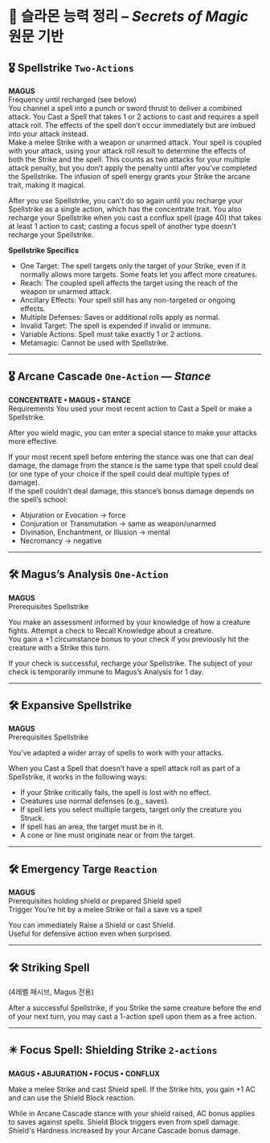 # 🧠 슬라몬 능력 정리 – *Secrets of Magic* 원문 기반

## 🎖️ Spellstrike `Two-Actions`
**MAGUS**  
Frequency until recharged (see below)  
You channel a spell into a punch or sword thrust to deliver a combined attack. You Cast a Spell that takes 1 or 2 actions to cast and requires a spell attack roll. The effects of the spell don’t occur immediately but are imbued into your attack instead.  
Make a melee Strike with a weapon or unarmed attack. Your spell is coupled with your attack, using your attack roll result to determine the effects of both the Strike and the spell. This counts as two attacks for your multiple attack penalty, but you don’t apply the penalty until after you’ve completed the Spellstrike. The infusion of spell energy grants your Strike the arcane trait, making it magical.  

After you use Spellstrike, you can’t do so again until you recharge your Spellstrike as a single action, which has the concentrate trait. You also recharge your Spellstrike when you cast a conflux spell (page 40) that takes at least 1 action to cast; casting a focus spell of another type doesn’t recharge your Spellstrike.  

**Spellstrike Specifics**
- One Target: The spell targets only the target of your Strike, even if it normally allows more targets. Some feats let you affect more creatures.  
- Reach: The coupled spell affects the target using the reach of the weapon or unarmed attack.  
- Ancillary Effects: Your spell still has any non-targeted or ongoing effects.  
- Multiple Defenses: Saves or additional rolls apply as normal.  
- Invalid Target: The spell is expended if invalid or immune.  
- Variable Actions: Spell must take exactly 1 or 2 actions.  
- Metamagic: Cannot be used with Spellstrike.

---

## 🎖️ Arcane Cascade `One-Action` — *Stance*
**CONCENTRATE • MAGUS • STANCE**  
Requirements You used your most recent action to Cast a Spell or make a Spellstrike.  

After you wield magic, you can enter a special stance to make your attacks more effective.  

If your most recent spell before entering the stance was one that can deal damage, the damage from the stance is the same type that spell could deal (or one type of your choice if the spell could deal multiple types of damage).  
If the spell couldn’t deal damage, this stance’s bonus damage depends on the spell’s school:
- Abjuration or Evocation → force  
- Conjuration or Transmutation → same as weapon/unarmed  
- Divination, Enchantment, or Illusion → mental  
- Necromancy → negative

---

## 🛠️ Magus’s Analysis `One-Action`
**MAGUS**  
Prerequisites Spellstrike  

You make an assessment informed by your knowledge of how a creature fights. Attempt a check to Recall Knowledge about a creature.  
You gain a +1 circumstance bonus to your check if you previously hit the creature with a Strike this turn.  

If your check is successful, recharge your Spellstrike. The subject of your check is temporarily immune to Magus’s Analysis for 1 day.

---

## 🛠️ Expansive Spellstrike
**MAGUS**  
Prerequisites Spellstrike  

You’ve adapted a wider array of spells to work with your attacks.  

When you Cast a Spell that doesn’t have a spell attack roll as part of a Spellstrike, it works in the following ways:  
- If your Strike critically fails, the spell is lost with no effect.  
- Creatures use normal defenses (e.g., saves).  
- If spell lets you select multiple targets, target only the creature you Struck.  
- If spell has an area, the target must be in it.  
- A cone or line must originate near or from the target.

---

## 🛠️ Emergency Targe `Reaction`
**MAGUS**  
Prerequisites holding shield or prepared Shield spell  
Trigger You’re hit by a melee Strike or fail a save vs a spell  

You can immediately Raise a Shield or cast Shield.  
Useful for defensive action even when surprised.

---

## 🛠️ Striking Spell
(4레벨 패시브, Magus 전용)  

After a successful Spellstrike, if you Strike the same creature before the end of your next turn, you may cast a 1-action spell upon them as a free action.

---

## ✴️ Focus Spell: Shielding Strike `2-actions`
**MAGUS • ABJURATION • FOCUS • CONFLUX**  

Make a melee Strike and cast Shield spell. If the Strike hits, you gain +1 AC and can use the Shield Block reaction.  

While in Arcane Cascade stance with your shield raised, AC bonus applies to saves against spells. Shield Block triggers even from spell damage.  
Shield's Hardness increased by your Arcane Cascade bonus damage.
